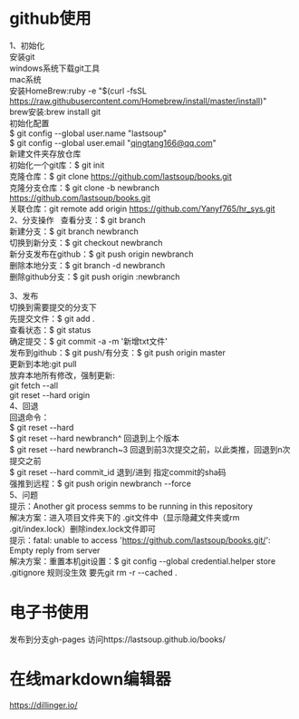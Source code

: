 
# github使用
1、初始化      
安装git   
windows系统下载git工具   
mac系统   
安装HomeBrew:ruby -e "$(curl -fsSL https://raw.githubusercontent.com/Homebrew/install/master/install)"   
brew安装:brew install git    
初始化配置   
$ git config --global user.name "lastsoup"   
$ git config --global user.email "qingtang166@qq.com"   
新建文件夹存放仓库   
初始化一个git库：$ git init   
克隆仓库：$ git clone https://github.com/lastsoup/books.git    
克隆分支仓库：$ git clone -b newbranch https://github.com/lastsoup/books.git    
关联仓库：git remote add origin https://github.com/Yanyf765/hr_sys.git    
2、分支操作   
查看分支：$ git branch   
新建分支：$ git branch newbranch   
切换到新分支：$ git checkout newbranch   
新分支发布在github：$ git push origin newbranch   
删除本地分支：$ git branch -d newbranch   
删除github分支：$ git push origin :newbranch    

3、发布   
切换到需要提交的分支下   
先提交文件：$ git add .   
查看状态：$ git status   
确定提交：$ git commit -a -m '新增txt文件'   
发布到github：$ git push/有分支：$ git push origin master   
更新到本地:git pull   
放弃本地所有修改，强制更新:   
git fetch --all   
git reset --hard origin   
4、回退   
回退命令：   
$ git reset --hard  
$ git reset --hard newbranch^         回退到上个版本   
$ git reset --hard newbranch~3        回退到前3次提交之前，以此类推，回退到n次提交之前   
$ git reset --hard commit_id     退到/进到 指定commit的sha码   
强推到远程：$ git push origin newbranch --force      
5、问题   
提示：Another git process semms to be running in this repository   
解决方案：进入项目文件夹下的 .git文件中（显示隐藏文件夹或rm .git/index.lock）删除index.lock文件即可   
提示：fatal: unable to access 'https://github.com/lastsoup/books.git/': Empty reply from server   
解决方案：重置本机git设置：$ git config --global credential.helper store   
.gitignore 规则没生效 要先git rm -r --cached .
# 电子书使用   
发布到分支gh-pages 访问https://lastsoup.github.io/books/
# 在线markdown编辑器
https://dillinger.io/
